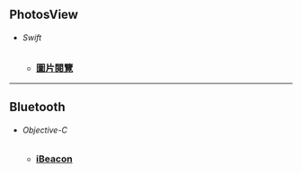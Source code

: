 ## PhotosView  
*  ###### Swift
   *  ### [圖片閱覽][photoView]
[photoView]:https://github.com/ZihCiLai/PhotosView/
***
## Bluetooth  
*  ###### Objective-C
   *  ### [iBeacon][beacon]
[beacon]:https://github.com/ZihCiLai/iBeacion/
